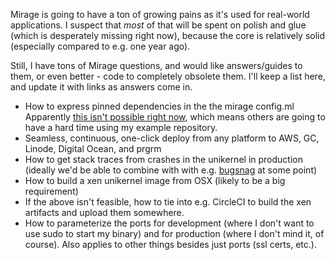 Mirage is going to have a ton of growing pains as it's used for real-world applications. I suspect that *most* of that will be spent on polish and glue (which is desperately missing right now), because the core is relatively solid (especially compared to e.g. one year ago).

Still, I have tons of Mirage questions, and would like answers/guides to them, or even better - code to completely obsolete them. I'll keep a list here, and update it with links as answers come in.

 * How to express pinned dependencies in the the mirage config.ml Apparently [this isn't possible right now](http://lists.xenproject.org/archives/html/mirageos-devel/2016-02/msg00080.html), which means others are going to have a hard time using my example repository.
 * Seamless, continuous, one-click deploy from any platform to AWS, GC, Linode, Digital Ocean, and prgrm
 * How to get stack traces from crashes in the unikernel in production (ideally we'd be able to combine with with e.g. [bugsnag](https://bugsnag.com/) at some point)
 * How to build a xen unikernel image from OSX (likely to be a big requirement)
 * If the above isn't feasible, how to tie into e.g. CircleCI to build the xen artifacts and upload them somewhere.
 * How to parameterize the ports for development (where I don't want to use sudo to start my binary) and for production (where I don't mind it, of course). Also applies to other things besides just ports (ssl certs, etc.).
